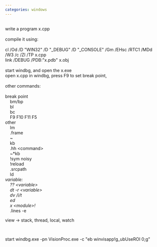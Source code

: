 ```yaml
---
categories: windows
---
```

<br />write a program x.cpp<br /><br />compile it using:<br /><br />cl /Od /D "WIN32" /D "_DEBUG" /D "_CONSOLE" /Gm /EHsc /RTC1 /MDd /W3 /c /ZI /TP x.cpp<br />link /DEBUG /PDB:"x.pdb" x.obj<br /><br />start windbg, and open the x.exe<br />open x.cpp in windbg, press F9 to set break point, <br /><br />other commands:<br /><br />break point<br />&nbsp;&nbsp; &nbsp;bm/bp<br />&nbsp;&nbsp; &nbsp;bl<br />&nbsp;&nbsp; &nbsp;bc<br />&nbsp;&nbsp; &nbsp;F9 F10 F11 F5<br />other<br />&nbsp;&nbsp; &nbsp;lm<br />&nbsp;&nbsp; &nbsp;.frame<br />&nbsp;&nbsp; &nbsp;~<br />&nbsp;&nbsp; &nbsp;kb<br />&nbsp;&nbsp; &nbsp;.hh &lt;command&gt;<br />&nbsp;&nbsp; &nbsp;~*kb<br />&nbsp;&nbsp; &nbsp;!sym noisy<br />&nbsp;&nbsp; &nbsp;!reload<br />&nbsp;&nbsp; &nbsp;.srcpath<br />&nbsp;&nbsp; &nbsp;ld *<br />variable:<br />&nbsp;&nbsp; &nbsp;?? &lt;variable&gt;<br />&nbsp;&nbsp; &nbsp;dt -r &lt;variable&gt;<br />&nbsp;&nbsp; &nbsp;dv /i/t<br />&nbsp;&nbsp; &nbsp;ed<br />&nbsp;&nbsp; &nbsp;x &lt;module&gt;!*<br />&nbsp;&nbsp; &nbsp;.lines -e<br /><p>view -&gt; stack, thread, local, watch </p><p>&nbsp;</p><p>start&nbsp;windbg.exe -pn VisionProc.exe -c "eb winvisapp!g_ubUseROI 0;g" <br /></p>